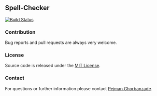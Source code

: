 ## Spell-Checker

[![Build Status](https://travis-ci.org/ghorbanzade/spell-checker.svg?branch=master)](https://travis-ci.org/ghorbanzade/spell-checker)

### Contribution

Bug reports and pull requests are always very welcome.

### License

Source code is released under the [MIT License].

### Contact

For questions or further information please contact [Pejman Ghorbanzade].

[MIT License]: https://github.com/ghorbanzade/spell-checker/blob/master/LICENSE
[Pejman Ghorbanzade]: http://www.ghorbanzade.com
